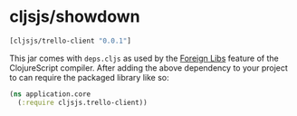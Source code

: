 # cljsjs/showdown

[](dependency)
```clojure
[cljsjs/trello-client "0.0.1"]
```
[](/dependency)

This jar comes with `deps.cljs` as used by the [Foreign Libs][flibs] feature
of the ClojureScript compiler. After adding the above dependency to your project
to can require the packaged library like so:

```clojure
(ns application.core
  (:require cljsjs.trello-client))
```

[flibs]: https://github.com/clojure/clojurescript/wiki/Packaging-Foreign-Dependencies
